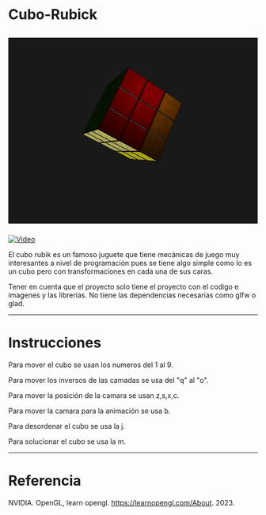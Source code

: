# Cubo-Rubick
![Cubo_img](cubo.jpeg)
---
[![Video](https://drive.google.com/file/d/1M9GEHSVllp60EA0cn1tcOAV6KVVBTY4a/view?usp=sharing_video.jpg)](https://drive.google.com/file/d/1M9GEHSVllp60EA0cn1tcOAV6KVVBTY4a/view?usp=sharing)

El cubo rubik es un famoso juguete que tiene mecánicas de juego muy interesantes a nivel de programación pues se tiene algo simple como lo es un cubo pero con transformaciones en cada una de sus caras. 

Tener en cuenta que el proyecto solo tiene el proyecto con el codigo e imagenes y las librerias. No tiene las dependencias necesarias como glfw o glad. 

---

# Instrucciones

Para mover el cubo se usan los numeros del 1 al 9.

Para mover los inversos de las camadas se usa del "q" al "o".

Para mover la posición de la camara se usan z,s,x,c.

Para mover la camara para la animación se usa b.

Para desordenar el cubo se usa la j.

Para solucionar el cubo se usa la m.

---

# Referencia

NVIDIA. OpenGL, learn opengl. https://learnopengl.com/About. 2023.
